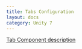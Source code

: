```yaml
---
title: Tabs Configuration
layout: docs
category: Unity 7
---
```

[Tab Component description](../components/page-tab.md)




